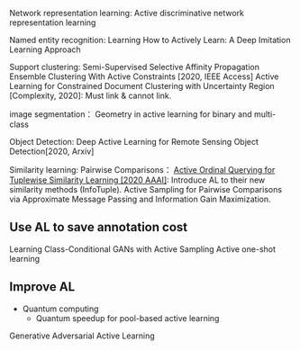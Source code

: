 Network representation learning:
Active discriminative network representation learning

Named entity recognition: 
Learning How to Actively Learn: A Deep Imitation Learning Approach

Support clustering: 
Semi-Supervised Selective Affinity Propagation Ensemble Clustering With Active Constraints [2020, IEEE Access]
Active Learning for Constrained Document Clustering with Uncertainty Region [Complexity, 2020]: Must link & cannot link.

image segmentation：
Geometry in active learning for binary and multi-class 

Object Detection: 
Deep Active Learning for Remote Sensing Object Detection[2020, Arxiv]

Similarity learning: Pairwise Comparisons：
[Active Ordinal Querying for Tuplewise Similarity Learning [2020 AAAI]](https://www.aaai.org/Papers/AAAI/2020GB/AAAI-CanalG.9650.pdf): Introduce AL to their new similarity methods (InfoTuple).
Active Sampling for Pairwise Comparisons via Approximate Message Passing and Information Gain Maximization.

## Use AL to save annotation cost
Learning Class-Conditional GANs with Active Sampling
Active one-shot learning


## Improve AL
- Quantum computing
  - Quantum speedup for pool-based active learning

Generative Adversarial Active Learning